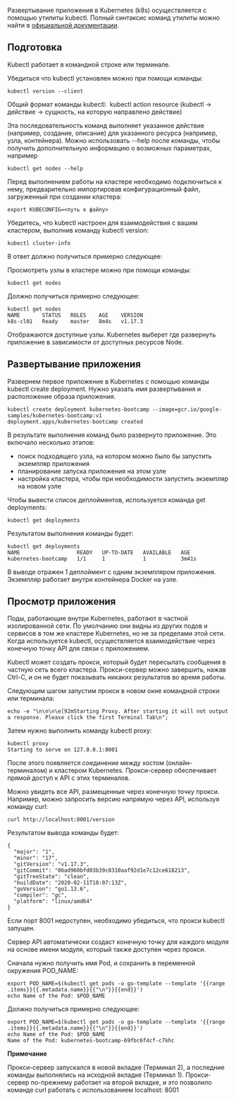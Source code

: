Развертывание приложения в Kubernetes (k8s) осуществляется с помощью утилиты kubectl. Полный синтаксис команд утилиты можно найти в [официальной документации](https://kubernetes.io/docs/reference/kubectl/overview/).

Подготовка
----------

Kubectl работает в командной строке или терминале.

Убедиться что kubectl установлен можно при помощи команды:

```
kubectl version --client
```

Общий формат команды kubectl:  kubectl action resource (kubectl -> действие -> сущность, на которую направлено действие)

Эта последовательность команд выполняет указанное действие (например, создание, описание) для указанного ресурса (например, узла, контейнера). Можно использовать --help после команды, чтобы получить дополнительную информацию о возможных параметрах, например

```
kubectl get nodes --help
```

Перед выполнением работы на кластере необходимо подключиться к нему, предварительно импортировав конфигурационный файл, загруженный при создании кластера:

```
export KUBECONFIG=<путь к файлу>
```

Убедитесь, что kubectl настроен для взаимодействия с вашим кластером, выполнив команду kubectl version:

```
kubectl cluster-info
```

В ответ должно получиться примерно следующее:

Просмотреть узлы в кластере можно при помощи команды:

```
kubectl get nodes
```

Должно получиться примерно следующее:

```
kubectl get nodes
NAME       STATUS   ROLES    AGE    VERSION
k8s-cl01   Ready    master   8m4s   v1.17.3
```

Отображаются доступные узлы. Kubernetes выберет где развернуть приложение в зависимости от доступных ресурсов Node.

Развертывание приложения
------------------------

Развернем первое приложение в Kubernetes с помощью команды kubectl create deployment. Нужно указать имя развертывания и расположение образа приложения.

```
kubectl create deployment kubernetes-bootcamp --image=gcr.io/google-samples/kubernetes-bootcamp:v1
deployment.apps/kubernetes-bootcamp created
```

В результате выполнения команд было развернуто приложение. Это включало несколько этапов:

*   поиск подходящего узла, на котором можно было бы запустить экземпляр приложения
*   планирование запуска приложения на этом узле
*   настройка кластера, чтобы при необходимости запустить экземпляр на новом узле

Чтобы вывести список деплойментов, используется команда get deployments:

```
kubectl get deployments
```

Результатом выполнения команды будет:

```
kubectl get deployments
NAME                  READY   UP-TO-DATE   AVAILABLE   AGE
kubernetes-bootcamp   1/1     1            1           3m41s
```

В выводе отражен 1 деплоймент с одним экземпляром приложения. Экземпляр работает внутри контейнера Docker на узле.

Просмотр приложения
-------------------

Поды, работающие внутри Kubernetes, работают в частной изолированной сети. По умолчанию они видны из других подов и сервисов в том же кластере Kubernetes, но не за пределами этой сети. Когда используется kubectl, осуществляется взаимодействие через конечную точку API для связи с приложением.

Kubectl может создать прокси, который будет пересылать сообщения в частную сеть всего кластера. Прокси-сервер можно завершить, нажав Ctrl-C, и он не будет показывать никаких результатов во время работы.

Следующим шагом запустим прокси в новом окне командной строки или терминала:

```
echo -e "\n\n\n\e[92mStarting Proxy. After starting it will not output a response. Please click the first Terminal Tab\n";
```

Затем нужно выполнить команду kubectl proxy:

```
kubectl proxy
Starting to serve on 127.0.0.1:8001
```

После этого появляется соединение между хостом (онлайн-терминалом) и кластером Kubernetes. Прокси-сервер обеспечивает прямой доступ к API с этих терминалов.

Можно увидеть все API, размещенные через конечную точку прокси. Например, можно запросить версию напрямую через API, используя команду curl:

```
curl http://localhost:8001/version
```

Результатом вывода команды будет:

```
{
  "major": "1",
  "minor": "17",
  "gitVersion": "v1.17.3",
  "gitCommit": "06ad960bfd03b39c8310aaf92d1e7c12ce618213",
  "gitTreeState": "clean",
  "buildDate": "2020-02-11T18:07:13Z",
  "goVersion": "go1.13.6",
  "compiler": "gc",
  "platform": "linux/amd64"
}
```

Если порт 8001 недоступен, необходимо убедиться, что прокси kubectl запущен.

Сервер API автоматически создаст конечную точку для каждого модуля на основе имени модуля, который также доступен через прокси.

Сначала нужно получить имя Pod, и сохранить в переменной окружения POD_NAME:

```
export POD_NAME=$(kubectl get pods -o go-template --template '{{range .items}}{{.metadata.name}}{{"\n"}}{{end}}')
echo Name of the Pod: $POD_NAME
```

Должно получиться примерно следующее:

```
export POD_NAME=$(kubectl get pods -o go-template --template '{{range .items}}{{.metadata.name}}{{"\n"}}{{end}}')
echo Name of the Pod: $POD_NAME
Name of the Pod: kubernetes-bootcamp-69fbc6f4cf-c7khc
```

**Примечание**

Прокси-сервер запускался в новой вкладке (Терминал 2), а последние команды выполнялись на исходной вкладке (Терминал 1). Прокси-сервер по-прежнему работает на второй вкладке, и это позволило команде curl работать с использованием localhost: 8001
